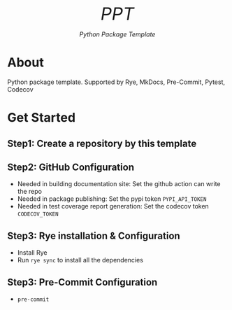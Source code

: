 <p align="center" style="font-size:40px; margin:0px 10px 0px 10px">
    <em>PPT</em>
</p>
<p align="center">
    <em>Python Package Template
</em>
</p>

[//]: # (<div align="center">)

[//]: # (  <a href="https://github.com/shenxiangzhuang/pysesd/actions/workflows/test.yaml" target="_blank">)

[//]: # (      <img src="https://github.com/shenxiangzhuang/pysesd/actions/workflows/test.yaml/badge.svg?event=pull_request" alt="Test">)

[//]: # (  </a>)

[//]: # ()
[//]: # (  <a href="https://github.com/shenxiangzhuang/pysesd">)

[//]: # (  <img alt="Documentation" src="https://github.com/shenxiangzhuang/pysesd/actions/workflows/build_docs.yaml/badge.svg"/>)

[//]: # (  </a>)

[//]: # ()
[//]: # (  <a href="#">)

[//]: # (  <img src="https://img.shields.io/badge/Python-3.8, 3.9, 3.10, 3.11-blue">)

[//]: # (  </a>)

[//]: # ()
[//]: # (  <a href="https://pypi.org/project/pysesd" target="_blank">)

[//]: # (      <img src="https://badge.fury.io/py/pysesd.svg" alt="PyPI Package">)

[//]: # (  </a>)

[//]: # (  <a href="https://codecov.io/gh/shenxiangzhuang/pysesd" target="_blank">)

[//]: # (      <img src="https://codecov.io/gh/shenxiangzhuang/pysesd/branch/master/graph/badge.svg" alt="Coverage">)

[//]: # (  </a>)

[//]: # ()
[//]: # (</div>)

# About
Python package template.
Supported by Rye, MkDocs, Pre-Commit, Pytest, Codecov

# Get Started

## Step1: Create a repository by this template


## Step2: GitHub Configuration
- Needed in building documentation site: Set the github action can write the repo
- Needed in package publishing: Set the pypi token `PYPI_API_TOKEN`
- Needed in test coverage report generation: Set the codecov token `CODECOV_TOKEN`

## Step3: Rye installation & Configuration
- Install Rye
- Run `rye sync` to install all the dependencies

## Step3: Pre-Commit Configuration
- `pre-commit`


